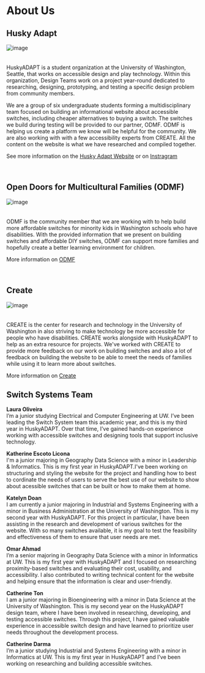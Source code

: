 # About Us 
## Husky Adapt   
![image](https://github.com/user-attachments/assets/f0d38845-0445-4c32-91b4-ea80b21d4a2a)  
<br>  
HuskyADAPT is a student organization at the University of Washington, Seattle, that works on accessible design and play technology. Within this organization, Design Teams work on a project year-round dedicated to researching, designing, prototyping, and testing a specific design problem from community members.  

We are a group of six undergraduate students forming a multidisciplinary team focused on building an informational website about accessible switches, including cheaper alternatives to buying a switch. The switches we build during testing will be provided to our partner, ODMF. ODMF is helping us create a platform we know will be helpful for the community. We are also working with with a few accessibility experts from CREATE. All the content on the website is what we have researched and compiled together. 

See more information on the [Husky Adapt Website](https://www.huskyadapt.me.uw.edu/) or on [Instragram](https://www.instagram.com/huskyadapt/)

<br>  

## Open Doors for Multicultural Families (ODMF)   
![image](https://github.com/user-attachments/assets/0b9b5883-9ec9-49fa-98b5-fc20489b3e76)  
<br>  
ODMF is the community member that we are working with to help build more affordable switches for minority kids in Washington schools who have disabilities. With the provided information that we present on building switches and affordable DIY switches, ODMF can support more families and hopefully create a better learning environment for children.  

More information on [ODMF](https://opendoorswa.org/)

<br> 

## Create   
![image](https://github.com/user-attachments/assets/3dbe7e55-f1f6-4bad-86d6-44825133e454)  
<br>  
CREATE is the center for research and technology in the University of Washington in also striving to make technology be more accessible for people who have disabilities. CREATE works alongside with HuskyADAPT to help as an extra resource for projects. We've worked with CREATE to provide more feedback on our work on building switches and also a lot of feedback on building the website to be able to meet the needs of families while using it to learn more about switches.   

More information on [Create](https://create.uw.edu/)  

## Switch Systems Team 
**Laura Oliveira**
<br>
I’m a junior studying Electrical and Computer Engineering at UW. I’ve been leading the Switch System team this academic year, and this is my third year in HuskyADAPT. Over that time, I’ve gained hands-on experience working with accessible switches and designing tools that support inclusive technology.

**Katherine Escoto Licona**
<br>
I'm a junior majoring in Geography Data Science with a minor in Leadership & Informatics. This is my first year in HuskyADAPT.I've been working on structuring and styling the website for the project and handling how to best to cordinate the needs of users to serve the best use of our website to show about acessible switches that can be built or how to make them at home.

**Katelyn Doan** 
<br>
I am currently a junior majoring in Industrial and Systems Engineering with a minor in Business Administration at the University of Washington. This is my second year with HuskyADAPT. For this project in particular, I have been assisting in the research and development of various switches for the website. With so many switches available, it is my goal to test the feasibility and effectiveness of them to ensure that user needs are met. 

**Omar Ahmad** 
<br>
I’m a senior majoring in Geography Data Science with a minor in Informatics at UW. This is my first year with HuskyADAPT and I focused on researching proximity-based switches and evaluating their cost, usability, and accessibility. I also contributed to writing technical content for the website and helping ensure that the information is clear and user-friendly.

**Catherine Ton** 
<br>
I am a junior majoring in Bioengineering with a minor in Data Science at the University of Washington. This is my second year on the HuskyADAPT design team, where I have been involved in researching, developing, and testing accessible switches. Through this project, I have gained valuable experience in accessible switch design and have learned to prioritize user needs throughout the development process.

**Catherine Darma**
<br>
I’m a junior studying Industrial and Systems Engineering with a minor in Informatics at UW. This is my first year in HuskyADAPT and I’ve been working on researching and building accessible switches.




